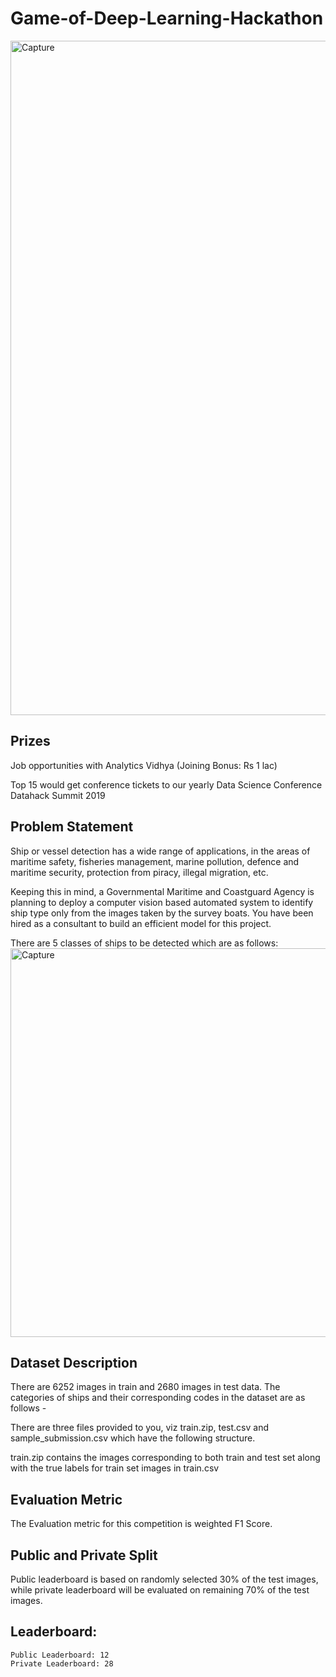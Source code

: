 # Game-of-Deep-Learning-Hackathon
<img width="1079" alt="Capture" src="https://user-images.githubusercontent.com/37707687/59141304-e1205300-89c7-11e9-8485-1c728621986d.PNG">

## Prizes
   Job opportunities with Analytics Vidhya (Joining Bonus: Rs 1 lac)
   
   Top 15 would get conference tickets to our yearly Data Science Conference Datahack Summit 2019

## Problem Statement
Ship or vessel detection has a wide range of applications, in the areas of maritime safety,  fisheries management, marine pollution, defence and maritime security, protection from piracy, illegal migration, etc.

Keeping this in mind, a Governmental Maritime and Coastguard Agency is planning to deploy a computer vision based automated system to identify ship type only from the images taken by the survey boats. You have been hired as a consultant to build an efficient model for this project.

There are 5 classes of ships to be detected which are as follows:
<img width="622" alt="Capture" src="https://user-images.githubusercontent.com/37707687/59141322-6572d600-89c8-11e9-990f-8b7ace8e2582.PNG">

## Dataset Description
There are 6252 images in train and 2680 images in test data. The categories of ships and their corresponding codes in the dataset are as follows -

There are three files provided to you, viz train.zip, test.csv and sample_submission.csv which have the following structure.

train.zip contains the images corresponding to both train and test set along with the true labels for train set images in train.csv

## Evaluation Metric
The Evaluation metric for this competition is weighted F1 Score.

## Public and Private Split
Public leaderboard is based on randomly selected 30% of the test images, while private leaderboard will be evaluated on remaining 70% of the test images.

## Leaderboard: 
    Public Leaderboard: 12
    Private Leaderboard: 28
